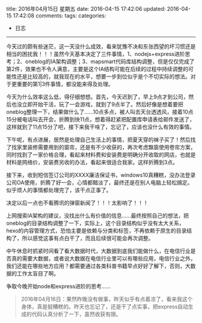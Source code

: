 title: 2016年04月15日 星期五
date: 2016-04-15 17:42:06
updated: 2016-04-15 17:42:08
comments: 
tags:
categories:
- 日志

---

今天过的颇有些迷茫，这一天没什么成效，看来犹豫不决和东张西望的坏习惯还是相当的困扰我！！！虽然今天基本决定了三件事情，1、nodejs+express进阶思考；2、oneblog的IA架构调整；3、mapsmart代码库结构调整，但是仅仅完成了第2件，效果也不令人满意，主要是这个IA结构可能在后续的过程中持续调整的可能性还是比较高的，就我现在的水平，想要一步到位似乎是个不切实际的想法。对于更重要的第1|3件事情，都没能来得及处理。

今天为什么效率这么低，得仔细想想。首先，今天迟到了，早上9点才到公司，然后也没立即开始干活，玩了一会游戏，就到了9点半了。然后好像是想着要把oneblog整理一下，结果做什么了......10点多点，被人叫去天台透透风，接着10点15分被电话叫去开会，折腾到快11点，想着得赶紧把配置库申请表给邮件发送了，这样就到了11点15分了吧，接下来我干啥了，忘记了，应该也没什么有效的事情。

下午呢，有点进展，居然是处理自己生活上的事情，把夏天穿的袜子买了！然后找了找家里装修需要用到的窗帘，还是有不少收获的，再次考虑飘窗使用卷帘方案，同时找到了一家价格合理，看起来材料费和安装费是明确分开收取的网店，也就是材料是网络价，安装费另收的办法，看起来很适合我家。这样折腾到3点。

接下来，收到短信签订公司的XXXX廉洁保证书，windows10真糟糕，没办法登录公司OA使用，折腾了好一会，心情都黯淡了，最终还是在别人电脑上轻松搞定。似乎烦人的事情都处理完了，该干点正事了。

决定以后一点也不看腾讯的弹窗新闻了！！！太影响了！！！

上网搜索IA架构的建议，没找出什么有价值的信息......最终按照自己的想法，把oneblog的目录结构调整了一下，实际上，这个目录结构似乎没有太大关系，hexo的内容管理方式，恐怕主要是依赖与分类和标签，不再依赖于原生的目录结构了，所以感觉这事有点白干了，而且后续很可能会再次调整。

中午休息时抓紧时间看了看大数据时代，大数据到底我们能做什么，在电信行业是否真的需要大数据，或者说大数据在电信行业里可以有哪些应用，电信行业之外，我们还能在哪些地方应用？都需要通过各类科普书籍早点好好了解下，否则，大数据的工作太盲目了啊。

争取今晚开始node和express进阶的思考......

> 2016年04月16日：果然昨晚没有做事，昨天似乎有点着凉了，看来我这个身体，真是挺糟糕的。昨天也忘记了，还是干了点实事，把express自动生成的代码认真分析了一下，虽然收获有限。